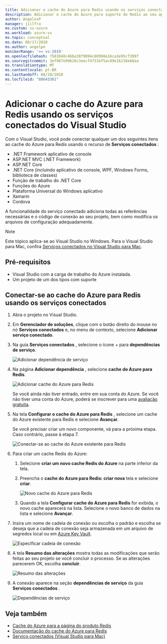 ```yaml
---
title: Adicionar o cache do Azure para Redis usando os serviços conectados | Microsoft Docs
description: Adicionar o cache do Azure para suporte do Redis ao seu aplicativo usando o Visual Studio para adicionar um serviço conectado
author: AngelosP
manager: jillfra
ms.custom: vs-azure
ms.workload: azure-vs
ms.topic: conceptual
ms.date: 08/17/2020
ms.author: angelpe
monikerRange: '>= vs-2019'
ms.openlocfilehash: 7583848c4bbe38f9094c60998e16ca3e95cf399f
ms.sourcegitcommit: 3ef987e99616c3eecf4731bf5ac89e16238e68aa
ms.translationtype: MT
ms.contentlocale: pt-BR
ms.lasthandoff: 08/20/2020
ms.locfileid: "88643361"
---
```

# <a name="add-azure-cache-for-redis-by-using-visual-studio-connected-services"></a>Adicionar o cache do Azure para Redis usando os serviços conectados do Visual Studio

Com o Visual Studio, você pode conectar qualquer um dos seguintes itens ao cache do Azure para Redis usando o recurso de **Serviços conectados** :

- .NET Framework aplicativo de console
- ASP.NET MVC (.NET Framework) 
- ASP.NET Core
- .NET Core (incluindo aplicativo de console, WPF, Windows Forms, biblioteca de classes)
- Função de trabalho do .NET Core
- Funções do Azure
- Plataforma Universal do Windows aplicativo
- Xamarin
- Cordova

A funcionalidade do serviço conectado adiciona todas as referências necessárias e o código de conexão ao seu projeto, bem como modifica os arquivos de configuração adequadamente.

> [!NOTE]
> Este tópico aplica-se ao Visual Studio no Windows. Para o Visual Studio para Mac, confira [Serviços conectados no Visual Studio para Mac](/visualstudio/mac/connected-services).
## <a name="prerequisites"></a>Pré-requisitos

- Visual Studio com a carga de trabalho do Azure instalada.
- Um projeto de um dos tipos com suporte

## <a name="connect-to-azure-cache-for-redis-using-connected-services"></a>Conectar-se ao cache do Azure para Redis usando os serviços conectados

1. Abra o projeto no Visual Studio.

1. Em **Gerenciador de soluções**, clique com o botão direito do mouse no nó **Serviços conectados** e, no menu de contexto, selecione **Adicionar serviço conectado**.

1. Na guia **Serviços conectados** , selecione o ícone + para **dependências de serviço**.

    ![Adicionar dependência de serviço](./media/vs-azure-tools-connected-services-storage/vs-2019/connected-services-tab.png)

1. Na página **Adicionar dependência** , selecione **cache do Azure para Redis**.

    ![Adicionar cache do Azure para Redis](./media/azure-redis-cache-add-connected-service/azure-redis-cache.png)

    Se você ainda não tiver entrado, entre em sua conta do Azure. Se você não tiver uma conta do Azure, poderá se inscrever para uma [avaliação gratuita](https://azure.microsoft.com/account/free).

1. Na tela **Configurar o cache do Azure para Redis** , selecione um cache do Azure existente para Redis e selecione **Avançar**.

    Se você precisar criar um novo componente, vá para a próxima etapa. Caso contrário, passe à etapa 7.

    ![Conectar-se ao cache do Azure existente para Redis](./media/azure-redis-cache-add-connected-service/created-azure-redis-cache.png)

1. Para criar um cache Redis do Azure:

   1. Selecione **criar um novo cache Redis do Azure** na parte inferior da tela.

   1. Preencha o **cache do Azure para Redis: criar nova** tela e selecione **criar**.

       ![Novo cache do Azure para Redis](./media/azure-redis-cache-add-connected-service/create-new-azure-redis-cache.png)

   1. Quando a tela **Configurar cache do Azure para Redis** for exibida, o novo cache aparecerá na lista. Selecione o novo banco de dados na lista e selecione **Avançar**.

1. Insira um nome de cadeia de conexão ou escolha o padrão e escolha se deseja que a cadeia de conexão seja armazenada em um arquivo de segredos local ou em [Azure Key Vault](/azure/key-vault).

   ![Especificar cadeia de conexão](./media/azure-redis-cache-add-connected-service/connection-string.png)

1. A tela **Resumo das alterações** mostra todas as modificações que serão feitas ao seu projeto se você concluir o processo. Se as alterações parecerem OK, escolha **concluir**.

   ![Resumo das alterações](./media/azure-redis-cache-add-connected-service/summary-of-changes.png)

1. A conexão aparece na seção **dependências de serviço** da guia **Serviços conectados** .

   ![Dependências de serviço](./media/azure-redis-cache-add-connected-service/service-dependencies-after.png)

## <a name="see-also"></a>Veja também

- [Cache do Azure para a página do produto Redis](https://azure.microsoft.com/services/cache)
- [Documentação do cache do Azure para Redis](/azure/azure-cache-for-redis/)
- [Serviço conectados (Visual Studio para Mac)](/visualstudio/mac/connected-services)